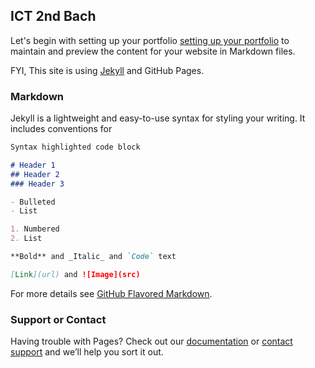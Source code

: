 ## ICT 2nd Bach

Let's begin with setting up your portfolio [setting up your portfolio](https://mrjshaw.github.io/ict2ndbach/databases/setup_portfolio) to maintain and preview the content for your website in Markdown files.











FYI, This site is using [Jekyll](https://jekyllrb.com/) and GitHub Pages.

### Markdown

Jekyll is a lightweight and easy-to-use syntax for styling your writing. It includes conventions for

```markdown
Syntax highlighted code block

# Header 1
## Header 2
### Header 3

- Bulleted
- List

1. Numbered
2. List

**Bold** and _Italic_ and `Code` text

[Link](url) and ![Image](src)
```

For more details see [GitHub Flavored Markdown](https://guides.github.com/features/mastering-markdown/).

### Support or Contact

Having trouble with Pages? Check out our [documentation](https://docs.github.com/categories/github-pages-basics/) or [contact support](https://support.github.com/contact) and we’ll help you sort it out.
